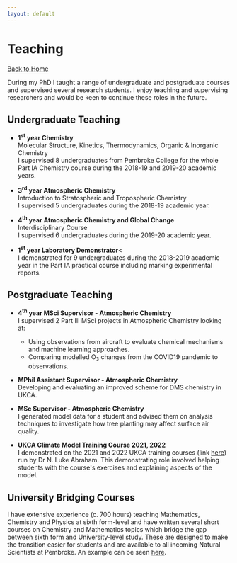 ```yaml
---
layout: default
---
```


# Teaching

[Back to Home](./)

During my PhD I taught a range of undergraduate and postgraduate courses and supervised several research students. I enjoy teaching and supervising researchers and would be keen to continue these roles in the future. 

## Undergraduate Teaching
- **1<sup>st</sup> year Chemistry**<br /> Molecular Structure, Kinetics, Thermodynamics, Organic & Inorganic Chemistry <br /> I supervised 8 undergraduates from Pembroke College for the whole Part IA Chemistry course during the 2018-19 and 2019-20 academic years.

- **3<sup>rd</sup> year Atmospheric Chemistry** <br /> Introduction to Stratospheric and Tropospheric Chemistry
<br /> I supervised 5 undergraduates during the 2018-19 academic year.

- **4<sup>th</sup>  year Atmospheric Chemistry and Global Change**<br /> Interdisciplinary Course
<br /> I supervised 6 undergraduates during the 2019-20 academic year.

- **1<sup>st</sup> year Laboratory Demonstrator**<
<br /> I demonstrated for 9 undergraduates during the 2018-2019 academic year in the Part IA practical course including marking experimental reports.

## Postgraduate Teaching
- **4<sup>th</sup> year MSci Supervisor - Atmospheric Chemistry**<br /> 
I supervised 2 Part III MSci projects in Atmospheric Chemistry looking at:
    * Using observations from aircraft to evaluate chemical mechanisms and machine learning approaches. 
    * Comparing modelled O<sub>3</sub> changes from the COVID19 pandemic to observations.
    
- **MPhil Assistant Supervisor - Atmospheric Chemistry**<br /> 
Developing and evaluating an improved scheme for DMS chemistry in UKCA.

- **MSc Supervisor - Atmospheric Chemistry**<br /> 
I generated model data for a student and advised them on analysis techniques to investigate how tree planting may affect surface air quality. 

- **UKCA Climate Model Training Course 2021, 2022<br />**
I demonstrated on the 2021 and 2022 UKCA training courses (link [here](https://www.ukca.ac.uk/wiki/index.php/UKCA_Chemistry_and_Aerosol_Tutorials_at_vn11.8)) run by Dr N. Luke Abraham. This demonstrating role involved helping students with the course's exercises and explaining aspects of the model.  

## University Bridging Courses
I have extensive experience (c. 700 hours) teaching Mathematics, Chemistry and Physics at sixth form-level and have written several short courses on Chemistry and Mathematics topics which bridge the gap between sixth form and University-level study. These are designed to make the transition easier for students and are available to all incoming Natural Scientists at Pembroke. An example can be seen [here](https://oxbridge-science-academy.github.io.).

